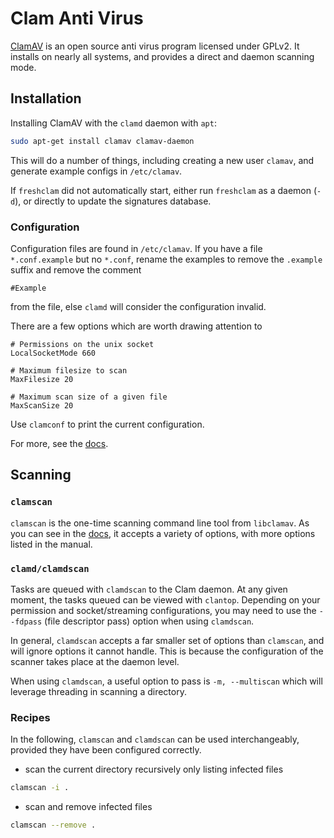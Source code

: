 # Clam Anti Virus

[ClamAV](https://docs.clamav.net/) is an open source anti virus program licensed under GPLv2. It installs on nearly all systems, and provides a direct and daemon scanning mode.

## Installation
Installing ClamAV with the `clamd` daemon with `apt`:
```bash
sudo apt-get install clamav clamav-daemon
```
This will do a number of things, including creating a new user `clamav`, and generate example configs in `/etc/clamav`. 

If `freshclam` did not automatically start, either run `freshclam` as a daemon (`-d`), or directly to update the signatures database.

### Configuration
Configuration files are found in `/etc/clamav`. If you have a file `*.conf.example` but no `*.conf`, rename the examples to remove the `.example` suffix and remove the comment
```
#Example
```
from the file, else `clamd` will consider the configuration invalid.

There are a few options which are worth drawing attention to
```
# Permissions on the unix socket
LocalSocketMode 660

# Maximum filesize to scan
MaxFilesize 20

# Maximum scan size of a given file
MaxScanSize 20
```

Use `clamconf` to print the current configuration.

For more, see the [docs](https://docs.clamav.net/manual/Usage/Configuration.html).


## Scanning

### `clamscan`
`clamscan` is the one-time scanning command line tool from `libclamav`. As you can see in the [docs](https://docs.clamav.net/manual/Usage/Scanning.html#clamscan), it accepts a variety of options, with more options listed in the manual.

### `clamd/clamdscan`
Tasks are queued with `clamdscan` to the Clam daemon. At any given moment, the tasks queued can be viewed with `clantop`. Depending on your permission and socket/streaming configurations, you may need to use the `--fdpass` (file descriptor pass) option when using `clamdscan`.

In general, `clamdscan` accepts a far smaller set of options than `clamscan`, and will ignore options it cannot handle. This is because the configuration of the scanner takes place at the daemon level.

When using `clamdscan`, a useful option to pass is `-m, --multiscan` which will leverage threading in scanning a directory.

### Recipes
In the following, `clamscan` and `clamdscan` can be used interchangeably, provided they have been configured correctly.

- scan the current directory recursively only listing infected files
```bash
clamscan -i .
```

- scan and remove infected files
```bash
clamscan --remove .
```

